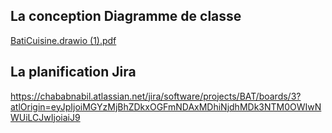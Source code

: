 ## La conception Diagramme de classe

[BatiCuisine.drawio (1).pdf](https://github.com/user-attachments/files/17083852/BatiCuisine.drawio.1.pdf)


## La planification Jira

https://chababnabil.atlassian.net/jira/software/projects/BAT/boards/3?atlOrigin=eyJpIjoiMGYzMjBhZDkxOGFmNDAxMDhiNjdhMDk3NTM0OWIwNWUiLCJwIjoiaiJ9
